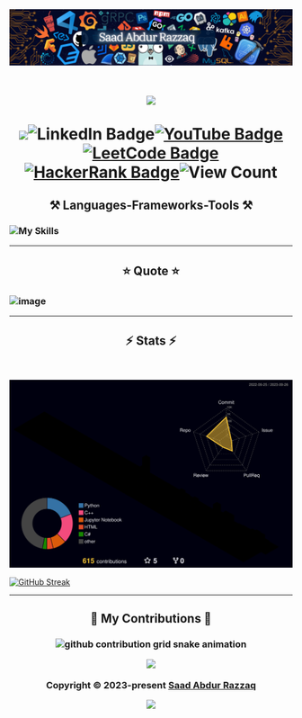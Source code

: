 <!-- ![MasterHead](https://developers.giphy.com/branch/master/static/api-512d36c09662682717108a38bbb5c57d.gif) -->
<img src="Glows.png" />

<!-- <a href="https://PlayBadges.pavi2410.me/badge/full?id=com.fastdevlabs.tictactoe"> -->

<!-- <img src="https://github.com/SaadARazzaq/BlindSpeak/blob/main/imge.png" /> -->
<!-- <h3 align="center"> -->
	
<!-- ![Typing SVG](https://tinyurl.com/WhatAreYouLookingFor101) --> 
<h1 align="center">
    <img src="https://tinyurl.com/TryFindingOut" />
	
  [<a href="mailto:sabdurrazzaq124@gmail.com">
    <img src="https://img.shields.io/badge/Gmail-333333?style=for-the-badge&logo=gmail&logoColor=red"/></a>![LinkedIn Badge](https://img.shields.io/badge/LinkedIn-0A66C2?logo=linkedin&logoColor=fff&style=for-the-badge)](https://www.linkedin.com/in/saadarazzaq/)[![YouTube Badge](https://img.shields.io/badge/YouTube-F00?logo=youtube&logoColor=fff&style=for-the-badge)](https://www.youtube.com/channel/UCD7sQyEbW50jfkiEzlqTL-Q)[![LeetCode Badge](https://img.shields.io/badge/LeetCode-FFA116?logo=leetcode&logoColor=fff&style=for-the-badge)](https://www.leetcode.com/sabdurrazzaq124)[![HackerRank Badge](https://img.shields.io/badge/HackerRank-00EA64?logo=hackerrank&logoColor=000&style=for-the-badge)](https://www.hackerrank.com/SaadAbdurRazzaq?hr_r=1)![View Count](https://komarev.com/ghpvc/?username=SaadARazzaq&style=for-the-badge&color=blueviolet)

</h1>

<h2 align="center">⚒️ Languages-Frameworks-Tools ⚒️</h2><h3 align="center">

 <h3>
	 
  ![My Skills](https://skillicons.dev/icons?i=python,cpp,cs,dotnet,r,dart,kotlin,html,css,tailwind,figma,flutter,linux,mysql,androidstudio,vscode&perline=19)

</h3> 

---

</h1>

<h2 align="center">⭐ Quote ⭐</h2><h3 align="center">

 <h3>
	 
![image](https://github.com/SaadARazzaq/SaadARazzaq/assets/123338307/e029b78f-3ec4-42d8-bbc0-4545ecab97d3)

</h3> 

---

<h2 align="center">⚡ Stats ⚡</h2>
<br>

![](./profile-3d-contrib/profile-night-rainbow.svg)

<!-- [![GitHub Streak](https://streak-stats.demolab.com?user=SaadARazzaq&theme=highcontrast&hide_border=true&border_radius=15&card_width=800&background=45%2CEB0000%2C6B19EB)](https://git.io/streak-stats) -->
[![GitHub Streak](https://streak-stats.demolab.com?user=SaadARazzaq&border_radius=0&card_width=1200&card_height=1200&background=00034D&border=F6FF00&currStreakNum=09FF00&stroke=EB5454&ring=E2EB00&fire=FF7804&sideNums=09FF00&currStreakLabel=EB5454&sideLabels=EB5454&dates=EB5454&excludeDaysLabel=EB5454&hide_total_contributions=true)](https://git.io/streak-stats)

</h3>

---
<h2 align="center">🐍 My Contributions 🐍</h2><h3 align="center">
<picture>
  <source
    media="(prefers-color-scheme: dark)"
    srcset="https://tinyurl.com/MeowwMeoww101"
  />
  <source
    media="(prefers-color-scheme: light)"
    srcset="https://tinyurl.com/PinkMeowwMeoww"
  />
  <img
    alt="github contribution grid snake animation"
    src="https://tinyurl.com/UUWUU404"
  />
</picture>

<p align="center">
	<img src="https://tinyurl.com/AboveTheSkys" />
</p>
<p align="center">
	Copyright &copy; 2023-present   <a href="https://github.com/SaadARazzaq" target="_blank">Saad Abdur Razzaq</a>
</p>
<p align="center">
	<a href="https://github.com/SaadARazzaq/SaadARazzaq/blob/main/LICENSE"><img src="https://img.shields.io/static/v1.svg?style=for-the-badge&label=License&message=MIT&logoColor=d9e0ee&colorA=363a4f&colorB=b7bdf8"/></a>
</p>

